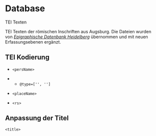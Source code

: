 # Database
TEI Texten

TEI Texten der römischen Inschriften aus Augsburg. Die Dateien wurden von [*Epigraphische Datenbank Heidelberg*](https://edh-www.adw.uni-heidelberg.de/) übernommen und mit neuen Erfassungsebenen ergänzt.

## TEI Kodierung

- `<persName>` 
- - `@type=['',
    '']`

- `<placeName>`

- `<rs>`

## Anpassung der Titel
`<title>`